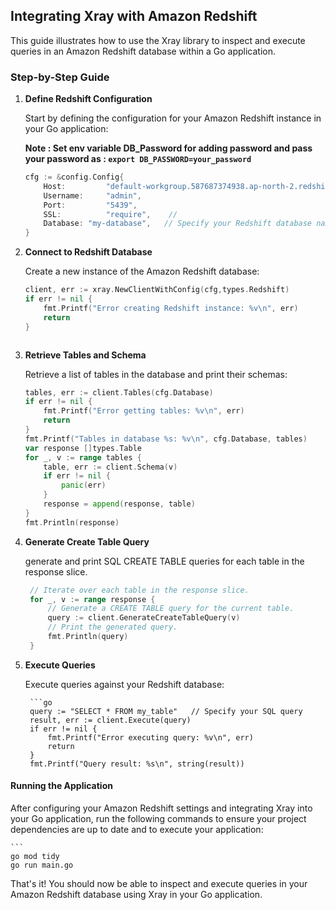 ## Integrating Xray with Amazon Redshift

This guide illustrates how to use the Xray library to inspect and execute queries in an Amazon Redshift database within a Go application.

### Step-by-Step Guide
1. **Define Redshift Configuration**

    Start by defining the configuration for your Amazon Redshift instance in your Go application:
    
    **Note : Set env variable DB_Password for adding password and pass your password as : `export DB_PASSWORD=your_password`**

    ```go
    cfg := &config.Config{
        Host:         "default-workgroup.587687374938.ap-north-2.redshift-serverless.amazonaws.com"
        Username:     "admin",
		Port:         "5439",
        SSL:          "require",    // 
        Database: "my-database",   // Specify your Redshift database name
    }
    ```

2. **Connect to Redshift Database**

    Create a new instance of the Amazon Redshift database:

    ```go
    client, err := xray.NewClientWithConfig(cfg,types.Redshift)
	if err != nil {
		fmt.Printf("Error creating Redshift instance: %v\n", err)
		return
	}
    ```

     ```

3. **Retrieve Tables and Schema**

    Retrieve a list of tables in the database and print their schemas:

    ```go
    tables, err := client.Tables(cfg.Database)
    if err != nil {
        fmt.Printf("Error getting tables: %v\n", err)
        return
    }
    fmt.Printf("Tables in database %s: %v\n", cfg.Database, tables)
    var response []types.Table
    for _, v := range tables {
        table, err := client.Schema(v)
        if err != nil {
            panic(err)
        }
        response = append(response, table)
    }
    fmt.Println(response)
    ```

4. **Generate Create Table Query**
   
   generate and print SQL CREATE TABLE queries for each table in the response slice.

   ```go
    // Iterate over each table in the response slice.
    for _, v := range response {
        // Generate a CREATE TABLE query for the current table.
        query := client.GenerateCreateTableQuery(v)
        // Print the generated query.
        fmt.Println(query)
    }
    ```
5. **Execute Queries**

    Execute queries against your Redshift database:

        ```go
        query := "SELECT * FROM my_table"   // Specify your SQL query
        result, err := client.Execute(query)
        if err != nil {
            fmt.Printf("Error executing query: %v\n", err)
            return
        }
        fmt.Printf("Query result: %s\n", string(result))
   

#### Running the Application

After configuring your Amazon Redshift settings and integrating Xray into your Go application, run the following commands to ensure your project dependencies are up to date and to execute your application:

    ```
    go mod tidy
    go run main.go
    
That's it! You should now be able to inspect and execute queries in your Amazon Redshift database using Xray in your Go application.
